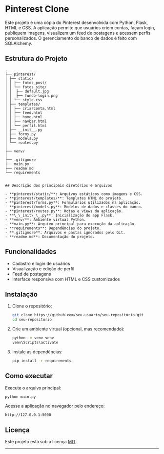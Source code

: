 # Pinterest Clone

Este projeto é uma cópia do Pinterest desenvolvida com Python, Flask, HTML e CSS. A aplicação permite que usuários criem contas, façam login, publiquem imagens, visualizem um feed de postagens e acessem perfis personalizados. O gerenciamento do banco de dados é feito com SQLAlchemy.

## Estrutura do Projeto

```
.
├── pinterest/
│ ├── static/
│ │ ├── fotos_post/
│ │ └── fotos_site/
│ │  ├── default.jpg
│ │  ├── fundo-login.png
│ │ └── style.css
│ ├── templates/
│ │ ├── criarconta.html
│ │ ├── feed.html
│ │ ├── home.html
│ │ ├── navbar.html
│ │ └── perfil.html
│ ├── __init__.py
│ ├── forms.py
│ ├── models.py
│ └── routes.py
│
├── venv/
│
├── .gitignore
├── main.py
├── readme.md
└── requirements


## Descrição dos principais diretórios e arquivos

- **pinterest/static/**: Arquivos estáticos como imagens e CSS.
- **pinterest/templates/**: Templates HTML do projeto.
- **pinterest/forms.py**: Formulários utilizados na aplicação.
- **pinterest/models.py**: Modelos de dados e classes do banco.
- **pinterest/routes.py**: Rotas e views da aplicação.
- **\_\_init\_\_.py**: Inicialização do app Flask.
- **venv/**: Ambiente virtual Python.
- **main.py**: Arquivo principal para execução da aplicação.
- **requirements**: Dependências do projeto.
- **.gitignore**: Arquivos e pastas ignorados pelo Git.
- **readme.md**: Documentação do projeto.
```

## Funcionalidades

- Cadastro e login de usuários
- Visualização e edição de perfil
- Feed de postagens
- Interface responsiva com HTML e CSS customizados

## Instalação

1. Clone o repositório:
   ```bash
   git clone https://github.com/seu-usuario/seu-repositorio.git
   cd seu-repositorio
   ```

2. Crie um ambiente virtual (opcional, mas recomendado):
   ```bash
   python -m venv venv
   venv\Scripts\activate
   ```

3. Instale as dependências:
   ```bash
   pip install -r requirements
   ```

## Como executar

Execute o arquivo principal:
```bash
python main.py
```

Acesse a aplicação no navegador pelo endereço:
```
http://127.0.0.1:5000
```

## Licença

Este projeto está sob a licença [MIT](LICENSE).

---
